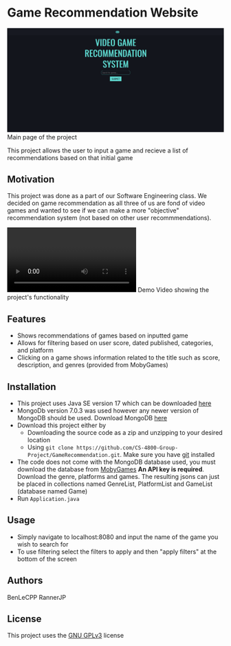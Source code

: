 # Game Recommendation Website
![image](./assets/mainPage.png)
Main page of the project

This project allows the user to input a game and recieve a list of recommendations based on that initial game 

## Motivation
This project was done as a part of our Software Engineering class. We decided on game recommendation as all three of us are fond of video games and wanted to see if we can make a more "objective" recommendation system (not based on other user recommmendations).

![video](./assets/DemoVideo.mp4)
Demo Video showing the project's functionality

## Features
- Shows recommendations of games based on inputted game
- Allows for filtering based on user score, dated published, categories, and platform
- Clicking on a game shows information related to the title such as score, description, and genres (provided from MobyGames) 

## Installation
- This project uses Java SE version 17 which can be downloaded [here](https://www.oracle.com/java/technologies/javase/jdk17-archive-downloads.html)
- MongoDb version 7.0.3 was used however any newer version of MongoDB should be used. Download MongoDB [here](https://www.mongodb.com/try/download/community-edition/releases/archive) 
- Download this project either by 
    - Downloading the source code as a zip and unzipping to your desired location
    - Using `git clone https://github.com/CS-4800-Group-Project/GameRecommendation.git`. Make sure you have [git](https://git-scm.com/downloads) installed
- The code does not come with the MongoDB database used, you must download the database from [MobyGames](https://www.mobygames.com/info/api/#non-commercial) **An API key is required**. Download the genre, platforms and games. The resulting jsons can just be placed in collections named GenreList, PlatformList and GameList (database named Game)
- Run `Application.java`

## Usage
- Simply navigate to localhost:8080 and input the name of the game you wish to search for
- To use filtering select the filters to apply and then "apply filters" at the bottom of the screen 

## Authors
BenLeCPP
RannerJP
## License

This project uses the [GNU GPLv3](https://choosealicense.com/licenses/gpl-3.0/) license
